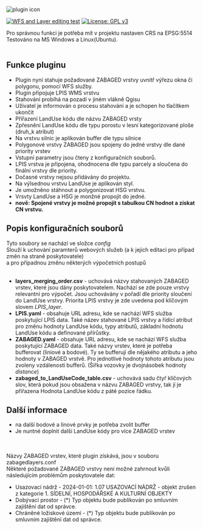 ![plugin icon](https://github.com/ctu-geoforall-lab/qgis-zabaged-plugin/blob/main/docs/images/baner.png?raw=true) <br>

[![WFS and Layer editing test](https://github.com/ctu-geoforall-lab/qgis-zabaged-plugin/actions/workflows/main.yml/badge.svg)](https://github.com/ctu-geoforall-lab/qgis-zabaged-plugin/actions/workflows/main.yml)
[![License: GPL v3](https://img.shields.io/badge/License-GPLv3-blue.svg)](https://www.gnu.org/licenses/gpl-3.0) <br>

Pro správnou funkci je potřeba mít v projektu nastaven CRS na EPSG:5514 <br>
Testováno na MS Windows a Linux(Ubuntu). <br> <br>

## Funkce pluginu
- Plugin nyní stahuje požadované ZABAGED vrstvy uvnitř výřezu okna či polygonu, pomocí WFS služby. 
- Plugin připojuje LPIS WMS vrstvu
- Stahování probíhá na pozadí v jiném vlákně Qgisu
- Uživatel je informován o procesu stahování a je schopen ho tlačítkem ukončit
- Přířazení LandUse kódu dle názvu ZABAGED vrsty
- Zpřesnění LandUse kódu dle typu porostu v lesní kategorizované ploše (druh_k atribut)
- Na vrstvu silnic je aplikován buffer dle typu silnice
- Polygonové vrstvy ZABAGED jsou spojeny do jedné vrstvy dle dané priority vrstev
- Vstupní parametry jsou čteny z konfiguračních souborů.
- LPIS vrstva je připojena, ohodnocena dle typu parcely a sloučena do finální vrstvy dle priority.
- Dočasné vrstvy nejsou přidávány do projektu.
- Na výlsednou vrstvu LandUse je aplikován styl.
- Je umožněno stáhnout a polygonizovat HSG vrstvu.
- Vrsvty LandUse a HSG je monžné propojit do jedné.
- **nově: Spojené vrstvy je možné propojit s tabulkou CN hodnot a získat CN vrstvu.**

## Popis konfiguračních souborů
Tyto soubory se nachází ve složce *config* <br>
Slouží k uchování paramterů webových služeb (a k jejich editaci pro případ změn na straně poskytovatele) <br>
a pro případnou změnu některých výpočetních postupů <br> <br>

- **layers_merging_order.csv** - uchovává názvy stahovaných ZABAGED vrstev, které jsou dány poskytovatelem. Nachází se zde pouze vrstvy relevantní pro výpočet. Jsou uchovávány v pořadí dle priority sloučení do LandUse vrstvy. Priorita LPIS vrstvy je zde uvedena pod klíčovým slovem _LPIS_layer_.
- **LPIS.yaml** - obsahuje URL adresu, kde se nachází WFS služba poskytující LPIS data. Také název stahované LPIS vrstvy a  řídící atribut pro změnu hodnoty LandUse kódu, typy atributů, základní hodnotu LandUse kódu a definované přírůstky.
- **ZABAGED.yaml** -  obsahuje URL adresu, kde se nachází WFS služba poskytující ZABAGED data. Také  názvy vrstev, které je potřeba bufferovat (liniové a bodové). Ty se bufferují dle nějakého atributu a jeho hodnoty v ZABAGED vrstvě. Pro jednotlivé hodnoty tohoto atributu jsou zvoleny vzdálenosti bufferů. (Šířka vozovky je dvojnásobek hodnoty *distance*)
- **zabaged_to_LandUseCode_table.csv** - uchovává sadu čtyř klíčových slov, která pokud jsou obsažena v názvu ZABAGED vrstvy, tak jí je přiřazena Hodnota LandUse kódu z páté pozice řádku.

  
## Další informace
- na další bodové a linové prvky je potřeba zvolit buffer
- Je nuntné doplnit další LandUse kódy pro více ZABAGED vrstev

<br><br>
Názvy ZABAGED vrstev, které plugin získává, jsou v souboru zabagedlayers.conf <br>
Některé požadované ZABAGED vrstvy není možné zahrnout kvůli následujícím problémům poskytovatele dat: <br>
- Usazovací nádrž - 2024-01-01: 1.07 USAZOVACÍ NÁDRŽ - objekt zrušen z kategorie 1. SÍDELNÍ, HOSPODÁŘSKÉ A KULTURNÍ OBJEKTY <br>
- Dobývací prostor - (*) Typ objektu bude publikován po smluvním zajištění dat od správce. <br>
- Chráněné ložiskové území -   (*) Typ objektu bude publikován po smluvním zajištění dat od správce. <br> <br>
